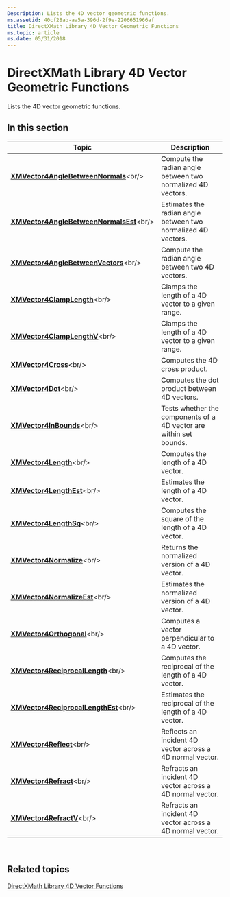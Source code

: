 ```yaml
---
Description: Lists the 4D vector geometric functions.
ms.assetid: 40cf28ab-aa5a-396d-2f9e-2206651966af
title: DirectXMath Library 4D Vector Geometric Functions
ms.topic: article
ms.date: 05/31/2018
---
```


# DirectXMath Library 4D Vector Geometric Functions

Lists the 4D vector geometric functions.

## In this section



| Topic                                                                                 | Description                                                                   |
|---------------------------------------------------------------------------------------|-------------------------------------------------------------------------------|
| [**XMVector4AngleBetweenNormals**](https://msdn.microsoft.com/en-us/library/Ee420951(v=VS.85).aspx)<br/>       | Compute the radian angle between two normalized 4D vectors.<br/>        |
| [**XMVector4AngleBetweenNormalsEst**](https://msdn.microsoft.com/en-us/library/Ee420952(v=VS.85).aspx)<br/> | Estimates the radian angle between two normalized 4D vectors.<br/>      |
| [**XMVector4AngleBetweenVectors**](https://msdn.microsoft.com/en-us/library/Ee420953(v=VS.85).aspx)<br/>       | Compute the radian angle between two 4D vectors.<br/>                   |
| [**XMVector4ClampLength**](https://msdn.microsoft.com/en-us/library/Ee420954(v=VS.85).aspx)<br/>                       | Clamps the length of a 4D vector to a given range.<br/>                 |
| [**XMVector4ClampLengthV**](https://msdn.microsoft.com/en-us/library/Ee420955(v=VS.85).aspx)<br/>                     | Clamps the length of a 4D vector to a given range.<br/>                 |
| [**XMVector4Cross**](https://msdn.microsoft.com/en-us/library/Ee420956(v=VS.85).aspx)<br/>                                   | Computes the 4D cross product.<br/>                                     |
| [**XMVector4Dot**](https://msdn.microsoft.com/en-us/library/Ee420957(v=VS.85).aspx)<br/>                                       | Computes the dot product between 4D vectors.<br/>                       |
| [**XMVector4InBounds**](https://msdn.microsoft.com/en-us/library/Ee420966(v=VS.85).aspx)<br/>                             | Tests whether the components of a 4D vector are within set bounds.<br/> |
| [**XMVector4Length**](https://msdn.microsoft.com/en-us/library/Ee420970(v=VS.85).aspx)<br/>                                 | Computes the length of a 4D vector.<br/>                                |
| [**XMVector4LengthEst**](https://msdn.microsoft.com/en-us/library/Ee420971(v=VS.85).aspx)<br/>                           | Estimates the length of a 4D vector.<br/>                               |
| [**XMVector4LengthSq**](https://msdn.microsoft.com/en-us/library/Ee420972(v=VS.85).aspx)<br/>                             | Computes the square of the length of a 4D vector.<br/>                  |
| [**XMVector4Normalize**](https://msdn.microsoft.com/en-us/library/Ee420976(v=VS.85).aspx)<br/>                           | Returns the normalized version of a 4D vector.<br/>                     |
| [**XMVector4NormalizeEst**](https://msdn.microsoft.com/en-us/library/Ee420977(v=VS.85).aspx)<br/>                     | Estimates the normalized version of a 4D vector.<br/>                   |
| [**XMVector4Orthogonal**](https://msdn.microsoft.com/en-us/library/Ee420980(v=VS.85).aspx)<br/>                         | Computes a vector perpendicular to a 4D vector.<br/>                    |
| [**XMVector4ReciprocalLength**](https://msdn.microsoft.com/en-us/library/Ee420981(v=VS.85).aspx)<br/>             | Computes the reciprocal of the length of a 4D vector.<br/>              |
| [**XMVector4ReciprocalLengthEst**](https://msdn.microsoft.com/en-us/library/Ee420982(v=VS.85).aspx)<br/>       | Estimates the reciprocal of the length of a 4D vector.<br/>             |
| [**XMVector4Reflect**](https://msdn.microsoft.com/en-us/library/Ee420983(v=VS.85).aspx)<br/>                               | Reflects an incident 4D vector across a 4D normal vector.<br/>          |
| [**XMVector4Refract**](https://msdn.microsoft.com/en-us/library/Ee420984(v=VS.85).aspx)<br/>                               | Refracts an incident 4D vector across a 4D normal vector.<br/>          |
| [**XMVector4RefractV**](https://msdn.microsoft.com/en-us/library/Ee420985(v=VS.85).aspx)<br/>                             | Refracts an incident 4D vector across a 4D normal vector.<br/>          |



 

## Related topics

<dl> <dt>

[DirectXMath Library 4D Vector Functions](ovw-xnamath-reference-functions-vector4.md)
</dt> </dl>

 

 




